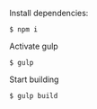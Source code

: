 Install dependencies:
```
$ npm i 
```
Activate gulp
```
$ gulp
```
Start building
```
$ gulp build
```
